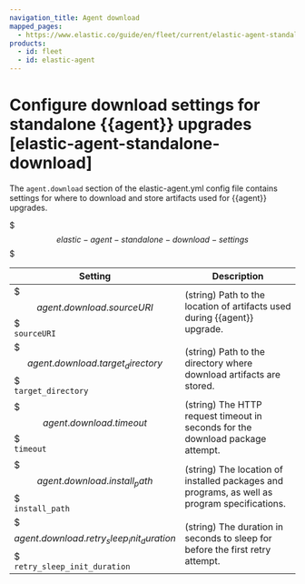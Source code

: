 ```yaml
---
navigation_title: Agent download
mapped_pages:
  - https://www.elastic.co/guide/en/fleet/current/elastic-agent-standalone-download.html
products:
  - id: fleet
  - id: elastic-agent
---
```


# Configure download settings for standalone {{agent}} upgrades [elastic-agent-standalone-download]


The `agent.download` section of the elastic-agent.yml config file contains settings for where to download and store artifacts used for {{agent}} upgrades.

$$$elastic-agent-standalone-download-settings$$$

| Setting | Description |
| --- | --- |
| $$$agent.download.sourceURI$$$<br>`sourceURI`<br> | (string) Path to the location of artifacts used during {{agent}} upgrade.<br> |
| $$$agent.download.target_directory$$$<br>`target_directory`<br> | (string) Path to the directory where download artifacts are stored.<br> |
| $$$agent.download.timeout$$$<br>`timeout`<br> | (string) The HTTP request timeout in seconds for the download package attempt.<br> |
| $$$agent.download.install_path$$$<br>`install_path`<br> | (string) The location of installed packages and programs, as well as program specifications.<br> |
| $$$agent.download.retry_sleep_init_duration$$$<br>`retry_sleep_init_duration`<br> | (string) The duration in seconds to sleep for before the first retry attempt.<br> |

